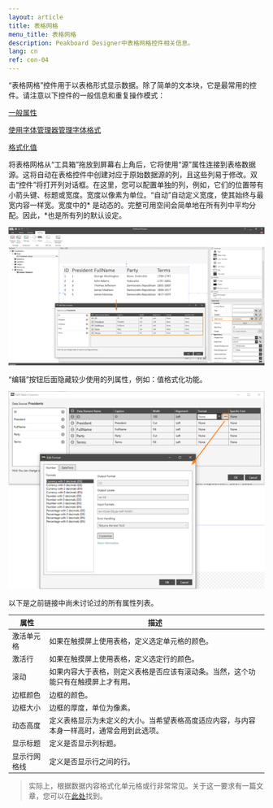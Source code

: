 ```yaml
---
layout: article
title: 表格网格 
menu_title: 表格网格
description: Peakboard Designer中表格网格控件相关信息。
lang: cn
ref: con-04
---
```


“表格网格”控件用于以表格形式显示数据。除了简单的文本块，它是最常用的控件。请注意以下控件的一般信息和重复操作模式：

[一般属性](/controls/01-cn-general-properties.html)

[使用字体管理器管理字体格式](/misc/05-cn-custom-fonts.html)

[格式化值](/misc/03-cn-formating-values.html)

将表格网格从“工具箱”拖放到屏幕右上角后，它将使用“源”属性连接到表格数据源。这将自动在表格控件中创建对应于原始数据源的列，且这些列易于修改。双击“控件”将打开列对话框。在这里，您可以配置单独的列，例如，它们的位置带有小箭头键、标题或宽度。宽度以像素为单位。“自动”自动定义宽度，使其始终与最宽内容一样宽。宽度中的* 是动态的。完整可用空间会简单地在所有列中平均分配。因此，*也是所有列的默认设定。

![image_1](/assets/images/Controls/Table-Grid/ControlsTableGrid01.png)

“编辑”按钮后面隐藏较少使用的列属性，例如：值格式化功能。

![image_1](/assets/images/Controls/Table-Grid/ControlsTableGrid02.png)

以下是之前链接中尚未讨论过的所有属性列表。

| 属性 |	描述 |
|-------------|---------------|
| 激活单元格 |	 如果在触摸屏上使用表格，定义选定单元格的颜色。|
| 激活行 |	 如果在触摸屏上使用表格，定义选定行的颜色。|
| 滚动 |	 如果内容大于表格，则定义表格是否应该有滚动条。当然，这个功能只有在触摸屏上才有用。|
| 边框颜色 |	边框的颜色。|
| 边框大小 |	边框的厚度，单位为像素。|
| 动态高度 |	定义表格显示为未定义的大小。当希望表格高度适应内容，与内容本身一样高时，通常会用到此选项。|
| 显示标题 |	定义是否显示列标题。|
| 显示行网格线 |	定义是否显示行之间的行。|

>实际上，根据数据内容格式化单元格或行非常常见。关于这一要求有一篇文章，您可以在[此处](/scripting/05-cn-formating-table-grid.html)找到。
